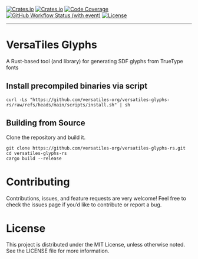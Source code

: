 [![Crates.io](https://img.shields.io/crates/v/versatiles_glyphs?label=crates.io)](https://crates.io/crates/versatiles_glyphs)
[![Crates.io](https://img.shields.io/crates/d/versatiles_glyphs?label=downloads)](https://crates.io/crates/versatiles_glyphs)
[![Code Coverage](https://codecov.io/gh/versatiles-org/versatiles-glyphs-rs/branch/main/graph/badge.svg?token=2eUtj8ick2)](https://codecov.io/gh/versatiles-org/versatiles-glyphs-rs)
[![GitHub Workflow Status (with event)](https://img.shields.io/github/actions/workflow/status/versatiles-org/versatiles-glyphs-rs/ci.yml)](https://github.com/versatiles-org/versatiles-glyphs-rs/actions/workflows/ci.yml)
[![License](https://img.shields.io/badge/license-MIT-green)](LICENSE)

---

# VersaTiles Glyphs

A Rust-based tool (and library) for generating SDF glyphs from TrueType fonts

## Install precompiled binaries via script

```shell
curl -Ls "https://github.com/versatiles-org/versatiles-glyphs-rs/raw/refs/heads/main/scripts/install.sh" | sh
```

## Building from Source

Clone the repository and build it.

```shell
git clone https://github.com/versatiles-org/versatiles-glyphs-rs.git
cd versatiles-glyphs-rs
cargo build --release
```

# Contributing

Contributions, issues, and feature requests are very welcome!
Feel free to check the issues page if you’d like to contribute or report a bug.

# License

This project is distributed under the MIT License, unless otherwise noted. See the LICENSE file for more information.
